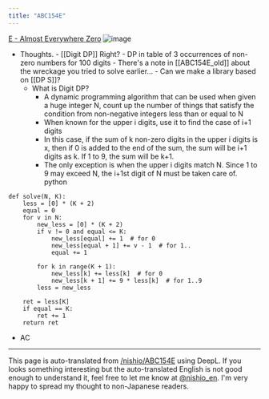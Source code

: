```yaml
---
title: "ABC154E"
---
```


[E - Almost Everywhere Zero](https://atcoder.jp/contests/abc154/tasks/abc154_e)
![image](https://gyazo.com/3144c591c48ca98ba526eb541f2ade6d/thumb/1000)
- Thoughts.
        - [[Digit DP]] Right?
        - DP in table of 3 occurrences of non-zero numbers for 100 digits
        - There's a note in [[ABC154E_old]] about the wreckage you tried to solve earlier...
        - Can we make a library based on [[DP S]]?
    - What is Digit DP?
        - A dynamic programming algorithm that can be used when given a huge integer N, count up the number of things that satisfy the condition from non-negative integers less than or equal to N
        - When known for the upper i digits, use it to find the case of i+1 digits
        - In this case, if the sum of k non-zero digits in the upper i digits is x, then if 0 is added to the end of the sum, the sum will be i+1 digits as k. If 1 to 9, the sum will be k+1.
        - The only exception is when the upper i digits match N. Since 1 to 9 may exceed N, the i+1st digit of N must be taken care of.
python

```
def solve(N, K):
    less = [0] * (K + 2)
    equal = 0
    for v in N:
        new_less = [0] * (K + 2)
        if v != 0 and equal <= K:
            new_less[equal] += 1  # for 0
            new_less[equal + 1] += v - 1  # for 1..
            equal += 1

        for k in range(K + 1):
            new_less[k] += less[k]  # for 0
            new_less[k + 1] += 9 * less[k]  # for 1..9
        less = new_less

    ret = less[K]
    if equal == K:
        ret += 1
    return ret
```

- AC

---
This page is auto-translated from [/nishio/ABC154E](https://scrapbox.io/nishio/ABC154E) using DeepL. If you looks something interesting but the auto-translated English is not good enough to understand it, feel free to let me know at [@nishio_en](https://twitter.com/nishio_en). I'm very happy to spread my thought to non-Japanese readers.